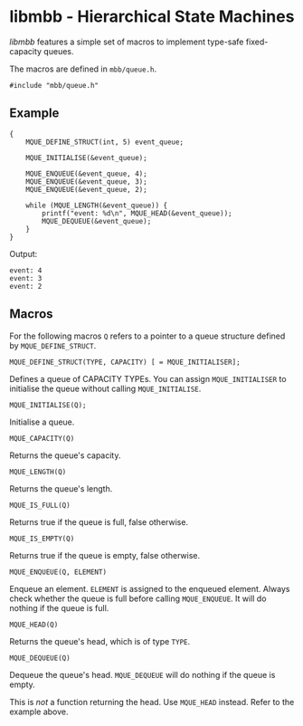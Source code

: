 libmbb - Hierarchical State Machines
====================================

*libmbb* features a simple set of macros to implement type-safe fixed-capacity
queues.

The macros are defined in `mbb/queue.h`. 

	#include "mbb/queue.h"

Example
-------

	{
		MQUE_DEFINE_STRUCT(int, 5) event_queue;
	
		MQUE_INITIALISE(&event_queue);
	
		MQUE_ENQUEUE(&event_queue, 4);
		MQUE_ENQUEUE(&event_queue, 3);
		MQUE_ENQUEUE(&event_queue, 2);
	
		while (MQUE_LENGTH(&event_queue)) {
			printf("event: %d\n", MQUE_HEAD(&event_queue));
			MQUE_DEQUEUE(&event_queue);
		}
	}

Output:

	event: 4
	event: 3
	event: 2

Macros
------

For the following macros `Q` refers to a pointer to a queue structure defined
by `MQUE_DEFINE_STRUCT`.

	MQUE_DEFINE_STRUCT(TYPE, CAPACITY) [ = MQUE_INITIALISER];

Defines a queue of CAPACITY TYPEs. You can assign `MQUE_INITIALISER` to
initialise the queue without calling `MQUE_INITIALISE`.

	MQUE_INITIALISE(Q);

Initialise a queue.

	MQUE_CAPACITY(Q)

Returns the queue's capacity.

	MQUE_LENGTH(Q)

Returns the queue's length.

	MQUE_IS_FULL(Q)

Returns true if the queue is full, false otherwise.

	MQUE_IS_EMPTY(Q)

Returns true if the queue is empty, false otherwise.

	MQUE_ENQUEUE(Q, ELEMENT)

Enqueue an element. `ELEMENT` is assigned to the enqueued element. Always check
whether the queue is full before calling `MQUE_ENQUEUE`. It will do nothing if
the queue is full.

	MQUE_HEAD(Q)

Returns the queue's head, which is of type `TYPE`.

	MQUE_DEQUEUE(Q)

Dequeue the queue's head. `MQUE_DEQUEUE` will do nothing if the queue is empty.

This is *not* a function returning the head. Use `MQUE_HEAD` instead. Refer to
the example above. 

